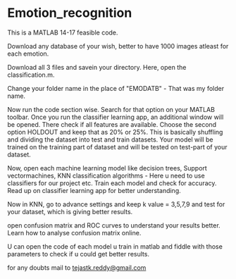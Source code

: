 # Emotion_recognition
This is a MATLAB 14-17 feasible code.

Download any database of your wish, better to have 1000 images atleast for each emotion.

Download all 3 files and savein your directory.
Here, open the classification.m.

Change your folder name in the place of "EMODATB" - That was my folder name.

Now run the code section wise. Search for that option on your MATLAB toolbar.
Once you run the classifier learning app, an additional window will be opened. There check if all features are available. Choose the second option HOLDOUT and keep that as 20% or 25%. This is basically shuffling and dividing the dataset into test and train datasets. Your model will be trained on the training part of dataset and will be tested on test-part of your dataset.

Now, open each machine learning model like decision trees, Support vectormachines, KNN classification algorithms - Here u need to use classifiers for our project etc. Train each model and check for accuracy.
Read up on classifier learning app for better understanding.

Now in KNN, go to advance settings and keep k value = 3,5,7,9 and test for your dataset, which is giving better results.

open confusion matrix and ROC curves to understand your results better. Learn how to analyse confusion matrix online.

U can open the code of each model u train in matlab and fiddle with those parameters to check if u could get better results.

for any doubts mail to tejastk.reddy@gmail.com
